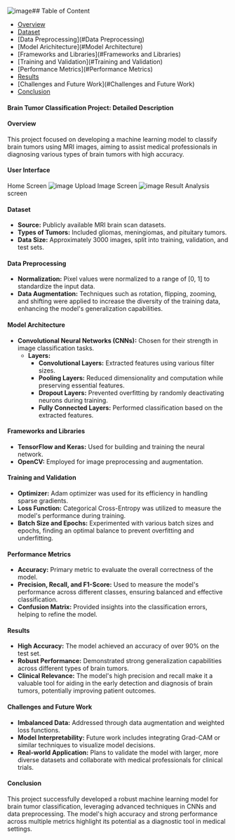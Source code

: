 ![image](https://github.com/user-attachments/assets/5ca9b8ca-04ab-43e9-a351-18a284af98d2)## Table of Content
- [Overview](#Overview)
- [Dataset](#Dataset)
- [Data Preprocessing](#Data Preprocessing)
- [Model Arichitecture](#Model Architecture)
- [Frameworks and Libraries](#Frameworks and Libraries)
- [Training and Validation](#Training and Validation)
- [Performance Metrics](#Performance Metrics)
- [Results](#Results)
- [Challenges and Future Work](#Challenges and Future Work)
- [Conclusion](#Conclusion)
  
#### Brain Tumor Classification Project: Detailed Description

#### Overview
This project focused on developing a machine learning model to classify brain tumors using MRI images, aiming to assist medical professionals in diagnosing various types of brain tumors with high accuracy.
#### User Interface
Home Screen
![image](https://github.com/user-attachments/assets/b22acbb3-0e92-438e-a76c-197775c5afd2)
Upload Image Screen
![image](https://github.com/user-attachments/assets/5360edaa-df28-4e67-b6d0-e32f6e863373)
Result Analysis screen

#### Dataset
- **Source:** Publicly available MRI brain scan datasets.
- **Types of Tumors:** Included gliomas, meningiomas, and pituitary tumors.
- **Data Size:** Approximately 3000 images, split into training, validation, and test sets.

#### Data Preprocessing
- **Normalization:** Pixel values were normalized to a range of [0, 1] to standardize the input data.
- **Data Augmentation:** Techniques such as rotation, flipping, zooming, and shifting were applied to increase the diversity of the training data, enhancing the model's generalization capabilities.

#### Model Architecture
- **Convolutional Neural Networks (CNNs):** Chosen for their strength in image classification tasks.
  - **Layers:**
    - **Convolutional Layers:** Extracted features using various filter sizes.
    - **Pooling Layers:** Reduced dimensionality and computation while preserving essential features.
    - **Dropout Layers:** Prevented overfitting by randomly deactivating neurons during training.
    - **Fully Connected Layers:** Performed classification based on the extracted features.

#### Frameworks and Libraries
- **TensorFlow and Keras:** Used for building and training the neural network.
- **OpenCV:** Employed for image preprocessing and augmentation.

#### Training and Validation
- **Optimizer:** Adam optimizer was used for its efficiency in handling sparse gradients.
- **Loss Function:** Categorical Cross-Entropy was utilized to measure the model's performance during training.
- **Batch Size and Epochs:** Experimented with various batch sizes and epochs, finding an optimal balance to prevent overfitting and underfitting.

#### Performance Metrics
- **Accuracy:** Primary metric to evaluate the overall correctness of the model.
- **Precision, Recall, and F1-Score:** Used to measure the model's performance across different classes, ensuring balanced and effective classification.
- **Confusion Matrix:** Provided insights into the classification errors, helping to refine the model.

#### Results
- **High Accuracy:** The model achieved an accuracy of over 90% on the test set.
- **Robust Performance:** Demonstrated strong generalization capabilities across different types of brain tumors.
- **Clinical Relevance:** The model's high precision and recall make it a valuable tool for aiding in the early detection and diagnosis of brain tumors, potentially improving patient outcomes.

#### Challenges and Future Work
- **Imbalanced Data:** Addressed through data augmentation and weighted loss functions.
- **Model Interpretability:** Future work includes integrating Grad-CAM or similar techniques to visualize model decisions.
- **Real-world Application:** Plans to validate the model with larger, more diverse datasets and collaborate with medical professionals for clinical trials.

#### Conclusion
This project successfully developed a robust machine learning model for brain tumor classification, leveraging advanced techniques in CNNs and data preprocessing. The model's high accuracy and strong performance across multiple metrics highlight its potential as a diagnostic tool in medical settings.
